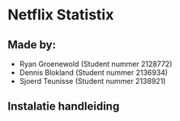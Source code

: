 # Netflix Statistix


## Made by:
  * Ryan Groenewold (Student nummer 2128772)
  * Dennis Blokland (Student nummer 2136934)
  * Sjoerd Teunisse (Student nummer 2138921)



## Instalatie handleiding
